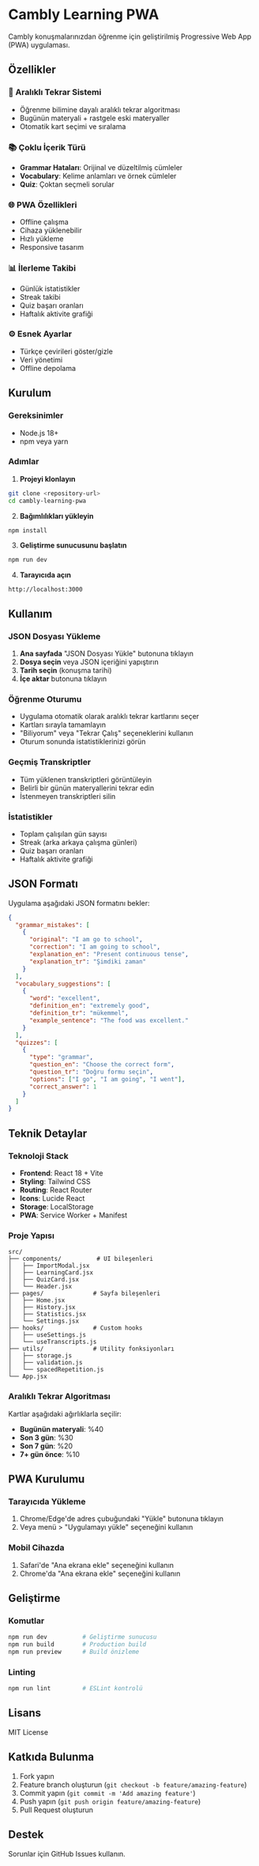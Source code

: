# Cambly Learning PWA

Cambly konuşmalarınızdan öğrenme için geliştirilmiş Progressive Web App (PWA) uygulaması.

## Özellikler

### 🎯 Aralıklı Tekrar Sistemi
- Öğrenme bilimine dayalı aralıklı tekrar algoritması
- Bugünün materyali + rastgele eski materyaller
- Otomatik kart seçimi ve sıralama

### 📚 Çoklu İçerik Türü
- **Grammar Hataları**: Orijinal ve düzeltilmiş cümleler
- **Vocabulary**: Kelime anlamları ve örnek cümleler  
- **Quiz**: Çoktan seçmeli sorular

### 🌐 PWA Özellikleri
- Offline çalışma
- Cihaza yüklenebilir
- Hızlı yükleme
- Responsive tasarım

### 📊 İlerleme Takibi
- Günlük istatistikler
- Streak takibi
- Quiz başarı oranları
- Haftalık aktivite grafiği

### ⚙️ Esnek Ayarlar
- Türkçe çevirileri göster/gizle
- Veri yönetimi
- Offline depolama

## Kurulum

### Gereksinimler
- Node.js 18+
- npm veya yarn

### Adımlar

1. **Projeyi klonlayın**
```bash
git clone <repository-url>
cd cambly-learning-pwa
```

2. **Bağımlılıkları yükleyin**
```bash
npm install
```

3. **Geliştirme sunucusunu başlatın**
```bash
npm run dev
```

4. **Tarayıcıda açın**
```
http://localhost:3000
```

## Kullanım

### JSON Dosyası Yükleme

1. **Ana sayfada** "JSON Dosyası Yükle" butonuna tıklayın
2. **Dosya seçin** veya JSON içeriğini yapıştırın
3. **Tarih seçin** (konuşma tarihi)
4. **İçe aktar** butonuna tıklayın

### Öğrenme Oturumu

- Uygulama otomatik olarak aralıklı tekrar kartlarını seçer
- Kartları sırayla tamamlayın
- "Biliyorum" veya "Tekrar Çalış" seçeneklerini kullanın
- Oturum sonunda istatistiklerinizi görün

### Geçmiş Transkriptler

- Tüm yüklenen transkriptleri görüntüleyin
- Belirli bir günün materyallerini tekrar edin
- İstenmeyen transkriptleri silin

### İstatistikler

- Toplam çalışılan gün sayısı
- Streak (arka arkaya çalışma günleri)
- Quiz başarı oranları
- Haftalık aktivite grafiği

## JSON Formatı

Uygulama aşağıdaki JSON formatını bekler:

```json
{
  "grammar_mistakes": [
    {
      "original": "I am go to school",
      "correction": "I am going to school",
      "explanation_en": "Present continuous tense",
      "explanation_tr": "Şimdiki zaman"
    }
  ],
  "vocabulary_suggestions": [
    {
      "word": "excellent",
      "definition_en": "extremely good",
      "definition_tr": "mükemmel",
      "example_sentence": "The food was excellent."
    }
  ],
  "quizzes": [
    {
      "type": "grammar",
      "question_en": "Choose the correct form",
      "question_tr": "Doğru formu seçin",
      "options": ["I go", "I am going", "I went"],
      "correct_answer": 1
    }
  ]
}
```

## Teknik Detaylar

### Teknoloji Stack
- **Frontend**: React 18 + Vite
- **Styling**: Tailwind CSS
- **Routing**: React Router
- **Icons**: Lucide React
- **Storage**: LocalStorage
- **PWA**: Service Worker + Manifest

### Proje Yapısı
```
src/
├── components/          # UI bileşenleri
│   ├── ImportModal.jsx
│   ├── LearningCard.jsx
│   ├── QuizCard.jsx
│   └── Header.jsx
├── pages/              # Sayfa bileşenleri
│   ├── Home.jsx
│   ├── History.jsx
│   ├── Statistics.jsx
│   └── Settings.jsx
├── hooks/              # Custom hooks
│   ├── useSettings.js
│   └── useTranscripts.js
├── utils/              # Utility fonksiyonları
│   ├── storage.js
│   ├── validation.js
│   └── spacedRepetition.js
└── App.jsx
```

### Aralıklı Tekrar Algoritması

Kartlar aşağıdaki ağırlıklarla seçilir:
- **Bugünün materyali**: %40
- **Son 3 gün**: %30  
- **Son 7 gün**: %20
- **7+ gün önce**: %10

## PWA Kurulumu

### Tarayıcıda Yükleme
1. Chrome/Edge'de adres çubuğundaki "Yükle" butonuna tıklayın
2. Veya menü > "Uygulamayı yükle" seçeneğini kullanın

### Mobil Cihazda
1. Safari'de "Ana ekrana ekle" seçeneğini kullanın
2. Chrome'da "Ana ekrana ekle" seçeneğini kullanın

## Geliştirme

### Komutlar
```bash
npm run dev          # Geliştirme sunucusu
npm run build        # Production build
npm run preview      # Build önizleme
```

### Linting
```bash
npm run lint         # ESLint kontrolü
```

## Lisans

MIT License

## Katkıda Bulunma

1. Fork yapın
2. Feature branch oluşturun (`git checkout -b feature/amazing-feature`)
3. Commit yapın (`git commit -m 'Add amazing feature'`)
4. Push yapın (`git push origin feature/amazing-feature`)
5. Pull Request oluşturun

## Destek

Sorunlar için GitHub Issues kullanın.